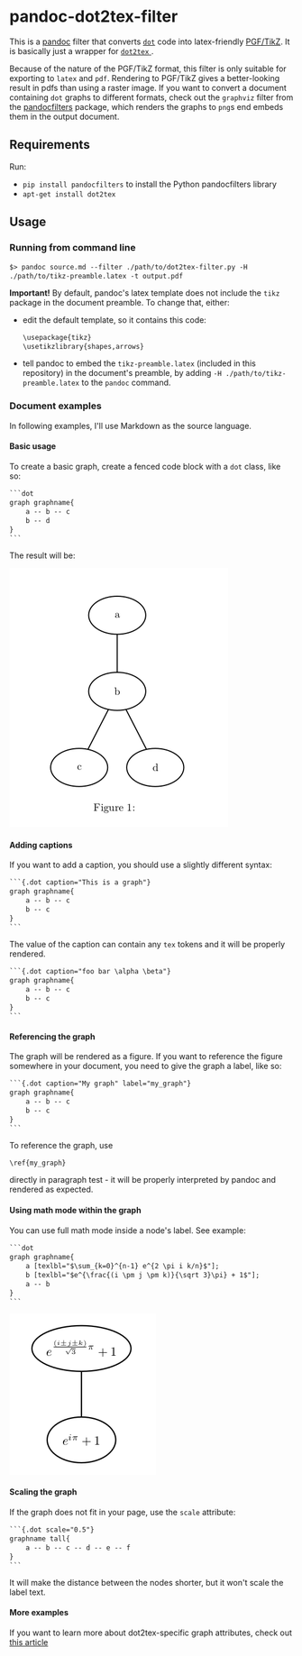 # pandoc-dot2tex-filter

This is a [pandoc](http://pandoc.org/) filter that converts [`dot`](https://en.wikipedia.org/wiki/DOT_%28graph_description_language%29) code into latex-friendly [PGF/TikZ](https://en.wikipedia.org/wiki/PGF/TikZ). It is basically just a wrapper for [`dot2tex` ](https://pypi.python.org/pypi/dot2tex). 

Because of the nature of the PGF/TikZ format, this filter is only suitable for exporting to `latex` and `pdf`. Rendering to PGF/TikZ gives a better-looking result in pdfs than using a raster image. If you want to convert a document containing `dot` graphs to different formats, check out the `graphviz` filter from the [pandocfilters](https://pypi.python.org/pypi/pandocfilters) package, which renders the graphs to `png`s end embeds them in the output document.

## Requirements

Run:

* `pip install pandocfilters` to install the Python pandocfilters library
* `apt-get install dot2tex`

## Usage

### Running from command line

```
$> pandoc source.md --filter ./path/to/dot2tex-filter.py -H ./path/to/tikz-preamble.latex -t output.pdf
```

**Important!** By default, pandoc's latex template does not include the `tikz` package in the document preamble. To change that, either:

* edit the default template, so it contains this code:
  ```
  \usepackage{tikz}
  \usetikzlibrary{shapes,arrows}
  ```
* tell pandoc to embed the `tikz-preamble.latex` (included in this repository) in the document's preamble, by adding `-H ./path/to/tikz-preamble.latex` to the `pandoc` command.

### Document examples

In following examples, I'll use Markdown as the source language. 

#### Basic usage

To create a basic graph, create a fenced code block with a `dot` class, like so:

	```dot
	graph graphname{
		a -- b -- c
		b -- d
	}
	```

The result will be:

![a simple example](./images/simple_example.png)

#### Adding captions

If you want to add a caption, you should use a slightly different syntax:


	```{.dot caption="This is a graph"}
	graph graphname{
		a -- b -- c
		b -- c
	}
	```

The value of the caption can contain any `tex` tokens and it will be properly rendered.

	```{.dot caption="foo bar \alpha \beta"}
	graph graphname{
		a -- b -- c
		b -- c
	}
	```

#### Referencing the graph

The graph will be rendered as a figure. If you want to reference the figure somewhere in your document, you need to give the graph a label, like so:

	```{.dot caption="My graph" label="my_graph"}
	graph graphname{
		a -- b -- c
		b -- c
	}
	```
	
To reference the graph, use

	\ref{my_graph}

directly in paragraph test - it will be properly interpreted by pandoc and rendered as expected.

#### Using math mode within the graph

You can use full math mode inside a node's label. See example:

	```dot
	graph graphname{
		a [texlbl="$\sum_{k=0}^{n-1} e^{2 \pi i k/n}$"];
		b [texlbl="$e^{\frac{(i \pm j \pm k)}{\sqrt 3}\pi} + 1$"];
		a -- b
	}
	```

![math mode example](./images/example_math.png)

#### Scaling the graph

If the graph does not fit in your page, use the `scale` attribute:

    ```{.dot scale="0.5"}
	graphname tall{
		a -- b -- c -- d -- e -- f
	}
	```
	
It will make the distance between the nodes shorter, but it won't scale the label text.

#### More examples

If you want to learn more about dot2tex-specific graph attributes, check out [this article](http://dot2tex.readthedocs.io/en/latest/customization_guide.html)
